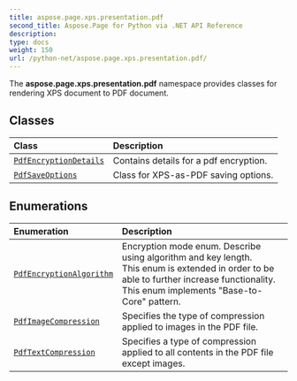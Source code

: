 ```yaml
---
title: aspose.page.xps.presentation.pdf
second_title: Aspose.Page for Python via .NET API Reference
description: 
type: docs
weight: 150
url: /python-net/aspose.page.xps.presentation.pdf/
---
```



The **aspose.page.xps.presentation.pdf** namespace provides classes for rendering XPS document to PDF document.

## Classes
| Class | Description |
| :- | :- |
| [`PdfEncryptionDetails`](/page/python-net/aspose.page.xps.presentation.pdf/pdfencryptiondetails/) | Contains details for a pdf encryption. |
| [`PdfSaveOptions`](/page/python-net/aspose.page.xps.presentation.pdf/pdfsaveoptions/) | Class for XPS-as-PDF saving options. |
## Enumerations
| Enumeration | Description |
| :- | :- |
| [`PdfEncryptionAlgorithm`](/page/python-net/aspose.page.xps.presentation.pdf/pdfencryptionalgorithm/) | Encryption mode enum. Describe using algorithm and key length.<br/>            This enum is extended in order to be able to further increase functionality.<br/>            This enum implements "Base-to-Core" pattern. |
| [`PdfImageCompression`](/page/python-net/aspose.page.xps.presentation.pdf/pdfimagecompression/) | Specifies the type of compression applied to images in the PDF file. |
| [`PdfTextCompression`](/page/python-net/aspose.page.xps.presentation.pdf/pdftextcompression/) | Specifies a type of compression applied to all contents in the PDF file except images. |
